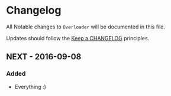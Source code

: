 # Changelog

All Notable changes to `Overloader` will be documented in this file.

Updates should follow the [Keep a CHANGELOG](http://keepachangelog.com/) principles.

## NEXT - 2016-09-08

### Added
- Everything :)
